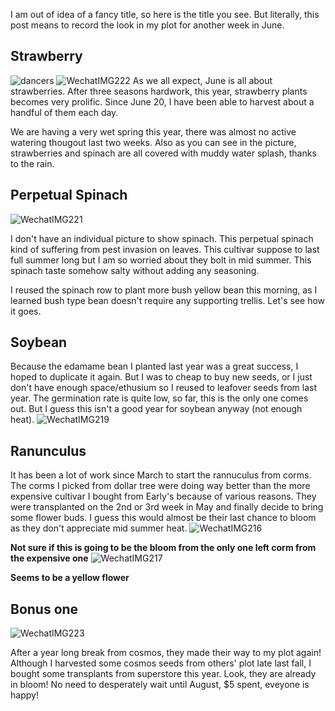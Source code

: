 I am out of idea of a fancy title, so here is the title you see. But literally, this post means to record the look in my plot for another week in June. 

## Strawberry

![dancers](https://user-images.githubusercontent.com/79727789/175827835-68781aa5-41d8-45c4-95d0-9aea486874b8.jpg)
![WechatIMG222](https://user-images.githubusercontent.com/79727789/175828092-80a85f39-09c4-46b8-aa4f-973d502b14f8.jpeg)
As we all expect, June is all about strawberries. After three seasons hardwork, this year, strawberry plants becomes very prolific. Since June 20, I have been able to harvest about a handful of them each day.

We are having a very wet spring this year, there was almost no active watering thougout last two weeks. Also as you can see in the picture, strawberries and spinach are all covered with muddy water splash, thanks to the rain. 

## Perpetual Spinach 

![WechatIMG221](https://user-images.githubusercontent.com/79727789/175830359-3a39b7a5-f4c1-4622-a124-02ee78b5fcda.jpg)

I don't have an individual picture to show spinach. This perpetual spinach kind of suffering from pest invasion on leaves. This cultivar suppose to last full summer long but I am so worried about they bolt in mid summer. This spinach taste somehow salty without adding any seasoning. 

I reused the spinach row to plant more bush yellow bean this morning, as I learned bush type bean doesn't require any supporting trellis. Let's see how it goes.

## Soybean 

Because the edamame bean I planted last year was a great success, I hoped to duplicate it again. But I was to cheap to buy new seeds, or I just don't have enough space/ethusium so I reused to leafover seeds from last year. The germination rate is quite low, so far, this is the only one comes out. But I guess this isn't a good year for soybean anyway (not enough heat).
![WechatIMG219](https://user-images.githubusercontent.com/79727789/175831143-66b52e38-b390-4148-b4f9-7003b1b71801.jpeg)


## Ranunculus

It has been a lot of work since March to start the rannuculus from corms. The corms I picked from dollar tree were doing way better than the more expensive cultivar I bought from Early's because of various reasons. They were transplanted on the 2nd or 3rd week in May and finally decide to bring some flower buds. I guess this would almost be their last chance to bloom as they don't appreciate mid summer heat. 
![WechatIMG216](https://user-images.githubusercontent.com/79727789/175831470-d30fd322-aac5-411e-b1cf-cf457d068b9d.jpeg)

**Not sure if this is going to be the bloom from the only one left corm from the expensive one**
![WechatIMG217](https://user-images.githubusercontent.com/79727789/175831471-dbdb5903-11da-4a05-a84a-5b1c878620cb.jpeg)

**Seems to be a yellow flower** 


## Bonus one
![WechatIMG223](https://user-images.githubusercontent.com/79727789/175831719-5bbd6f39-872b-4647-9282-0ae001a53bfa.jpeg)

After a year long break from cosmos, they made their way to my plot again! Although I harvested some cosmos seeds from others' plot late last fall, I bought some transplants from superstore this year. Look, they are already in bloom! No need to desperately wait until August, $5 spent, eveyone is happy!

